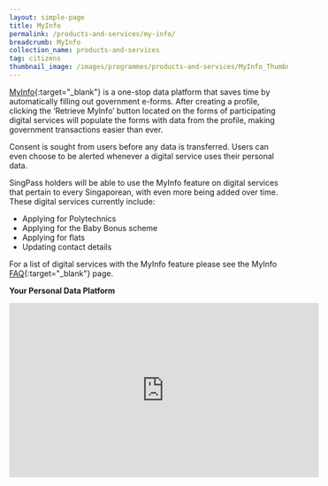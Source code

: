 ```yaml
---
layout: simple-page
title: MyInfo
permalink: /products-and-services/my-info/
breadcrumb: MyInfo
collection_name: products-and-services
tag: citizens
thumbnail_image: /images/programmes/products-and-services/MyInfo_Thumbnail.jpg
---
```


[MyInfo](https://www.singpass.gov.sg/myinfo/intro){:target="_blank"} is a one-stop data platform that saves time by automatically filling out government e-forms. After creating a profile, clicking the ‘Retrieve MyInfo’ button located on the forms of participating digital services will populate the forms with data from the profile, making government transactions easier than ever. 

Consent is sought from users before any data is transferred. Users can even choose to be alerted whenever a digital service uses their personal data. 

SingPass holders will be able to use the MyInfo feature on digital services that pertain to every Singaporean, with even more being added over time. These digital services currently include: 

* Applying for Polytechnics
* Applying for the Baby Bonus scheme 
* Applying for flats 
* Updating contact details

For a list of digital services with the MyInfo feature please see the MyInfo [FAQ](http://www.ifaq.gov.sg/MyInfo/apps/fcd_faqmain.aspx#FAQ_169237){:target="_blank"} page.

**Your Personal Data Platform**

<div class="bp-youtube">
  <iframe width="560" height="315" src="https://www.youtube-nocookie.com/embed/0pYtU2kG368" frameborder="0" allow="accelerometer; autoplay; encrypted-media; gyroscope; picture-in-picture" allowfullscreen></iframe>
</div>
